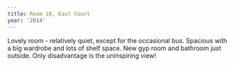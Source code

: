 ```yaml
---
title: Room 18, East Court
year: '2014'
---
```


Lovely room - relatively quiet, except for the occasional bus. Spacious with a big wardrobe and lots of shelf space. New gyp room and bathroom just outside. Only disadvantage is the uninspiring view!